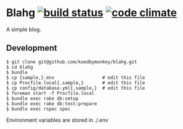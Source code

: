 Blahg [![build status][ci-image]][ci] [![code climate][cc-image]][cc]
=====================================================================

A simple blog.

## Development

```
$ git clone git@github.com/koedbymonkey/blahg.git
$ cd blahg
$ bundle
$ cp {sample,}.env                  # edit this file
$ cp Procfile.local{.sample,}       # edit this file
$ cp config/database.yml{.sample,}  # edit this file
$ foreman start -f Procfile.local
$ bundle exec rake db:setup
$ bundle exec rake db:test:prepare
$ bundle exec rspec spec
```

Environment variables are stored in ./.env

<!-- links -->
[cc]: https://codeclimate.com/github/koedbymonkey/blahg "code climate"
[ci]: http://travis-ci.org/koedbymonkey/blahg "build status"

<!-- images -->
[cc-image]: https://codeclimate.com/github/koedbymonkey/blahg.png
[ci-image]: https://secure.travis-ci.org/koedbymonkey/blahg.png
